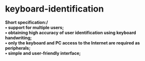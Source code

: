 # keyboard-identification

<b>Short specification:/<b><br>
• support for multiple users; <br>
• obtaining high accuracy of user identification using keyboard handwriting; <br>
• only the keyboard and PC access to the Internet are required as peripherals; <br>
• simple and user-friendly interface; <br>
